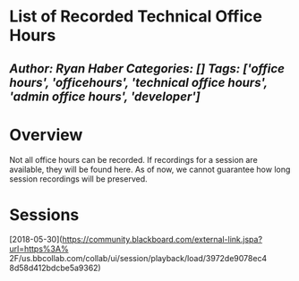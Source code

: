 # List of Recorded Technical Office Hours
*Author: Ryan Haber*
*Categories: []*
*Tags: ['office hours', 'officehours', 'technical office hours', 'admin office hours', 'developer']*
---
# Overview

Not all office hours can be recorded. If recordings for a session are
available, they will be found here. As of now, we cannot guarantee how long
session recordings will be preserved.

# Sessions

[2018-05-30](https://community.blackboard.com/external-link.jspa?url=https%3A%
2F/us.bbcollab.com/collab/ui/session/playback/load/3972de9078ec4
8d58d412bdcbe5a9362)

